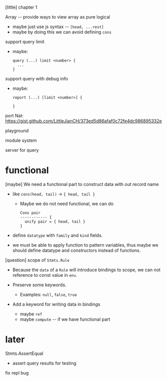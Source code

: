 [little] chapter 1

Array -- provide ways to view array as pure logical

- maybe just use js syntax -- `[head, ...rest]`
- maybe by doing this we can avoid defining `cons`

support query limit

- maybe:

  ```
  query (...) limit <number> {
    ...
  }
  ```

support query with debug info

- maybe:

  ```
  report (...) [limit <number>] {

  }
  ```

port Nat: https://gist.github.com/LittleJianCH/373ed5d86afaf0c72fe4dc986895332e

playground

module system

server for query

# functional

[maybe] We need a functional part to construct data with out record name

- like `cons(head, tail)` -> `{ head, tail }`

  - Maybe we do not need functional, we can do

    ```
    Cons pair
    ------------ {
      unify pair = { head, tail }
    }
    ```

- define `datatype` with `family` and `kind` fields.

- we must be able to apply function to pattern variables,
  thus maybe we should define datatype and constructors instead of functions.

[question] scope of `Stmts.Rule`

- Because the `data` of a `Rule` will introduce bindings to scope,
  we can not reference to const value in `env`.

- Preserve some keywords.

  - Examples: `null`, `false`, `true`

- Add a keyword for writing data in bindings

  - maybe `ref`
  - maybe `compute` -- if we have functional part

# later

Stmts.AssertEqual

- assert query results for testing

fix repl bug
